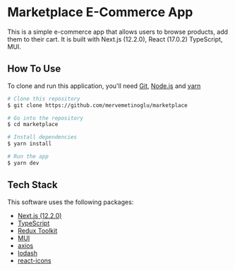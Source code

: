 # Marketplace E-Commerce App

This is a simple e-commerce app that allows users to browse products, add them to their cart. It is built with Next.js (12.2.0), React (17.0.2) TypeScript, MUI.

## How To Use

To clone and run this application, you'll need [Git](https://git-scm.com), [Node.js](https://nodejs.org/en/download/) and [yarn](https://yarnpkg.com/)

```bash
# Clone this repository
$ git clone https://github.com/mervemetinoglu/marketplace

# Go into the repository
$ cd marketplace

# Install dependencies
$ yarn install

# Run the app
$ yarn dev
```

## Tech Stack

This software uses the following packages:

- [Next.js (12.2.0)](https://nextjs.org/)
- [TypeScript](https://www.typescriptlang.org/)
- [Redux Toolkit](https://redux-toolkit.js.org/)
- [MUI](https://mui.com/)
- [axios](https://axios-http.com/)
- [lodash](https://lodash.com/)
- [react-icons](https://react-icons.github.io/react-icons/)
